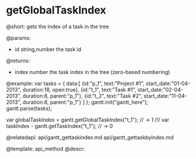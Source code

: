getGlobalTaskIndex
=============

@short:
	gets the index of a task in the tree
	

@params:
- id		string,number		the task id


@returns:
- index		number		the task index in the tree (zero-based numbering)

@example:
var tasks = {
  data:[
     {id:"p_1", text:"Project #1", start_date:"01-04-2013", duration:18, 
     	open:true},
     {id:"t_1", text:"Task #1", start_date:"02-04-2013", duration:8,
     	parent:"p_1"},
     {id:"t_2", text:"Task #2", start_date:"11-04-2013", duration:8,
     	parent:"p_1"}
   ]
};
gantt.init("gantt_here");
gantt.parse(tasks);

var globalTaskIndex = gantt.getGlobalTaskIndex("t_1"); // -> 1 /*!*/
var taskIndex - gantt.getTaskIndex("t_1"); // -> 0 

@relatedapi:
  api/gantt_gettaskindex.md
	api/gantt_gettaskbyindex.md
    
@template:	api_method
@descr:


